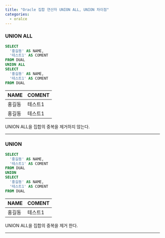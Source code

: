```yaml
---
title: "Oracle 집합 연산자 UNION ALL, UNION 차이점"
categories: 
  - oralce
---
```

### UNION ALL
``` sql
SELECT
  '홍길동' AS NAME,
  '테스트1' AS COMENT
FROM DUAL
UNION ALL
SELECT
  '홍길동' AS NAME,
  '테스트1' AS COMENT
FROM DUAL

```

| NAME | COMENT        |
|:-----|:--------------|
|홍길동 |테스트1        |
|홍길동 |테스트1        |

UNION ALL을 집합의 중복을 제거하지 않는다.

---

### UNION
``` sql
SELECT
  '홍길동' AS NAME,
  '테스트1' AS COMENT
FROM DUAL
UNION
SELECT
  '홍길동' AS NAME,
  '테스트1' AS COMENT
FROM DUAL

```

| NAME | COMENT        |
|:-----|:--------------|
|홍길동 |테스트1        |

UNION ALL을 집합의 중복을 제거 한다.

---
